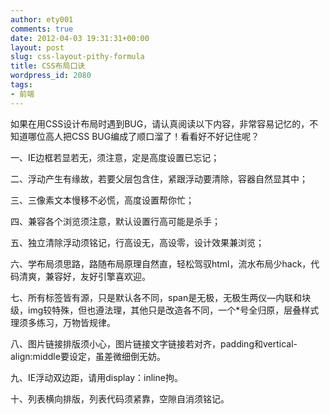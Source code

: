 ```yaml
---
author: ety001
comments: true
date: 2012-04-03 19:31:31+00:00
layout: post
slug: css-layout-pithy-formula
title: CSS布局口诀
wordpress_id: 2080
tags:
- 前端
---
```


如果在用CSS设计布局时遇到BUG，请认真阅读以下内容，非常容易记忆的，不知道哪位高人把CSS BUG编成了顺口溜了！看看好不好记住呢？

一、IE边框若显若无，须注意，定是高度设置已忘记；

二、浮动产生有缘故，若要父层包含住，紧跟浮动要清除，容器自然显其中；

三、三像素文本慢移不必慌，高度设置帮你忙；

四、兼容各个浏览须注意，默认设置行高可能是杀手；

五、独立清除浮动须铭记，行高设无，高设零，设计效果兼浏览；

六、学布局须思路，路随布局原理自然直，轻松驾驭html，流水布局少hack，代码清爽，兼容好，友好引擎喜欢迎。

七、所有标签皆有源，只是默认各不同，span是无极，无极生两仪—内联和块级，img较特殊，但也遵法理，其他只是改造各不同，一个*号全归原，层叠样式理须多练习，万物皆规律。

八、图片链接排版须小心，图片链接文字链接若对齐，padding和vertical-align:middle要设定，虽差微细倒无妨。

九、IE浮动双边距，请用display：inline拘。

十、列表横向排版，列表代码须紧靠，空隙自消须铭记。

